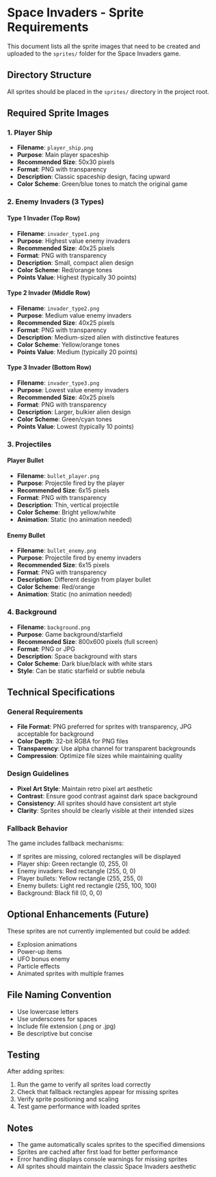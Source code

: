 # Space Invaders - Sprite Requirements

This document lists all the sprite images that need to be created and uploaded to the `sprites/` folder for the Space Invaders game.

## Directory Structure
All sprites should be placed in the `sprites/` directory in the project root.

## Required Sprite Images

### 1. Player Ship
- **Filename**: `player_ship.png`
- **Purpose**: Main player spaceship
- **Recommended Size**: 50x30 pixels
- **Format**: PNG with transparency
- **Description**: Classic spaceship design, facing upward
- **Color Scheme**: Green/blue tones to match the original game

### 2. Enemy Invaders (3 Types)

#### Type 1 Invader (Top Row)
- **Filename**: `invader_type1.png`
- **Purpose**: Highest value enemy invaders
- **Recommended Size**: 40x25 pixels
- **Format**: PNG with transparency
- **Description**: Small, compact alien design
- **Color Scheme**: Red/orange tones
- **Points Value**: Highest (typically 30 points)

#### Type 2 Invader (Middle Row)
- **Filename**: `invader_type2.png`
- **Purpose**: Medium value enemy invaders
- **Recommended Size**: 40x25 pixels
- **Format**: PNG with transparency
- **Description**: Medium-sized alien with distinctive features
- **Color Scheme**: Yellow/orange tones
- **Points Value**: Medium (typically 20 points)

#### Type 3 Invader (Bottom Row)
- **Filename**: `invader_type3.png`
- **Purpose**: Lowest value enemy invaders
- **Recommended Size**: 40x25 pixels
- **Format**: PNG with transparency
- **Description**: Larger, bulkier alien design
- **Color Scheme**: Green/cyan tones
- **Points Value**: Lowest (typically 10 points)

### 3. Projectiles

#### Player Bullet
- **Filename**: `bullet_player.png`
- **Purpose**: Projectile fired by the player
- **Recommended Size**: 6x15 pixels
- **Format**: PNG with transparency
- **Description**: Thin, vertical projectile
- **Color Scheme**: Bright yellow/white
- **Animation**: Static (no animation needed)

#### Enemy Bullet
- **Filename**: `bullet_enemy.png`
- **Purpose**: Projectile fired by enemy invaders
- **Recommended Size**: 6x15 pixels
- **Format**: PNG with transparency
- **Description**: Different design from player bullet
- **Color Scheme**: Red/orange
- **Animation**: Static (no animation needed)

### 4. Background
- **Filename**: `background.png`
- **Purpose**: Game background/starfield
- **Recommended Size**: 800x600 pixels (full screen)
- **Format**: PNG or JPG
- **Description**: Space background with stars
- **Color Scheme**: Dark blue/black with white stars
- **Style**: Can be static starfield or subtle nebula

## Technical Specifications

### General Requirements
- **File Format**: PNG preferred for sprites with transparency, JPG acceptable for background
- **Color Depth**: 32-bit RGBA for PNG files
- **Transparency**: Use alpha channel for transparent backgrounds
- **Compression**: Optimize file sizes while maintaining quality

### Design Guidelines
- **Pixel Art Style**: Maintain retro pixel art aesthetic
- **Contrast**: Ensure good contrast against dark space background
- **Consistency**: All sprites should have consistent art style
- **Clarity**: Sprites should be clearly visible at their intended sizes

### Fallback Behavior
The game includes fallback mechanisms:
- If sprites are missing, colored rectangles will be displayed
- Player ship: Green rectangle (0, 255, 0)
- Enemy invaders: Red rectangle (255, 0, 0)
- Player bullets: Yellow rectangle (255, 255, 0)
- Enemy bullets: Light red rectangle (255, 100, 100)
- Background: Black fill (0, 0, 0)

## Optional Enhancements (Future)
These sprites are not currently implemented but could be added:
- Explosion animations
- Power-up items
- UFO bonus enemy
- Particle effects
- Animated sprites with multiple frames

## File Naming Convention
- Use lowercase letters
- Use underscores for spaces
- Include file extension (.png or .jpg)
- Be descriptive but concise

## Testing
After adding sprites:
1. Run the game to verify all sprites load correctly
2. Check that fallback rectangles appear for missing sprites
3. Verify sprite positioning and scaling
4. Test game performance with loaded sprites

## Notes
- The game automatically scales sprites to the specified dimensions
- Sprites are cached after first load for better performance
- Error handling displays console warnings for missing sprites
- All sprites should maintain the classic Space Invaders aesthetic
